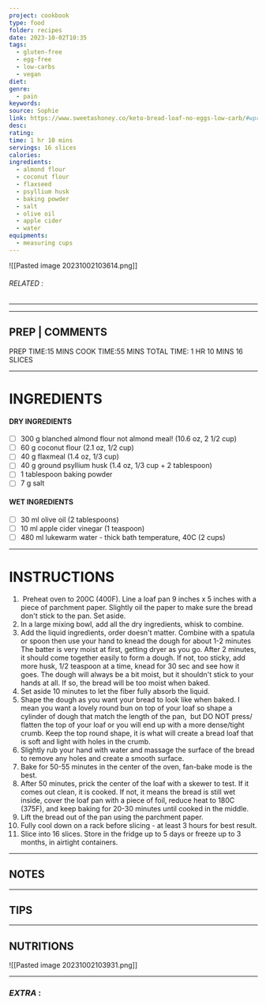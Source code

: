```yaml
---
project: cookbook
type: food
folder: recipes
date: 2023-10-02T10:35
tags:
  - gluten-free
  - egg-free
  - low-carbs
  - vegan
diet: 
genre:
  - pain
keywords: 
source: Sophie
link: https://www.sweetashoney.co/keto-bread-loaf-no-eggs-low-carb/#wprm-recipe-container-16151
desc: 
rating: 
time: 1 hr 10 mins
servings: 16 slices
calories: 
ingredients:
  - almond flour
  - coconut flour
  - flaxseed
  - psyllium husk
  - baking powder
  - salt
  - olive oil
  - apple cider
  - water
equipments:
  - measuring cups
---
```


![[Pasted image 20231002103614.png]]
###### *RELATED* : 
---


---
## PREP | COMMENTS

PREP TIME:15 MINS
COOK TIME:55 MINS
TOTAL TIME: 1 HR 10 MINS
16 SLICES

---
# INGREDIENTS

#### DRY INGREDIENTS

- [ ] 300 g blanched almond flour not almond meal! (10.6 oz, 2 1/2 cup)
- [ ] 60 g coconut flour (2.1 oz, 1/2 cup)
- [ ] 40 g flaxmeal (1.4 oz, 1/3 cup)
- [ ] 40 g ground psyllium husk (1.4 oz, 1/3 cup + 2 tablespoon)
- [ ] 1 tablespoon baking powder
- [ ] 7 g salt

#### WET INGREDIENTS

- [ ] 30 ml olive oil (2 tablespoons)
- [ ] 10 ml apple cider vinegar (1 teaspoon)
- [ ] 480 ml lukewarm water - thick bath temperature, 40C (2 cups)

---
# INSTRUCTIONS

1.  Preheat oven to 200C (400F). Line a loaf pan 9 inches x 5 inches with a piece of parchment paper. Slightly oil the paper to make sure the bread don't stick to the pan. Set aside.
2. In a large mixing bowl, add all the dry ingredients, whisk to combine. 
3. Add the liquid ingredients, order doesn't matter. Combine with a spatula or spoon then use your hand to knead the dough for about 1-2 minutes The batter is very moist at first, getting dryer as you go. After 2 minutes, it should come together easily to form a dough. If not, too sticky, add more husk, 1/2 teaspoon at a time, knead for 30 sec and see how it goes. The dough will always be a bit moist, but it shouldn't stick to your hands at all. If so, the bread will be too moist when baked. 
4. Set aside 10 minutes to let the fiber fully absorb the liquid. 
5. Shape the dough as you want your bread to look like when baked. I mean you want a lovely round bun on top of your loaf so shape a cylinder of dough that match the length of the pan,  but DO NOT press/ flatten the top of your loaf or you will end up with a more dense/tight crumb. Keep the top round shape, it is what will create a bread loaf that is soft and light with holes in the crumb.
6. Slightly rub your hand with water and massage the surface of the bread to remove any holes and create a smooth surface. 
7. Bake for 50-55 minutes in the center of the oven, fan-bake mode is the best. 
8. After 50 minutes, prick the center of the loaf with a skewer to test. If it comes out clean, it is cooked. If not, it means the bread is still wet inside, cover the loaf pan with a piece of foil, reduce heat to 180C (375F), and keep baking for 20-30 minutes until cooked in the middle. 
9. Lift the bread out of the pan using the parchment paper.
10. Fully cool down on a rack before slicing - at least 3 hours for best result.
11. Slice into 16 slices. Store in the fridge up to 5 days or freeze up to 3 months, in airtight containers.

---
## NOTES



---
## TIPS



---
## NUTRITIONS

![[Pasted image 20231002103931.png]]

---
### *EXTRA* :



